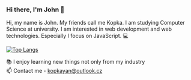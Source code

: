 ### Hi there, I'm John 👋
Hi, my name is John. My friends call me Kopka. I am studying Computer Science at university. I am interested in web development and web technologies. Especially I focus on JavaScript. 💻



[![Top Langs](https://github-readme-stats.vercel.app/api/top-langs/?username=kopkaa&show_icons=true&theme=cobalt)](https://github.com/anuraghazra/github-readme-stats)

📚 I enjoy learning new things not only from my industry\
📫 Contact me -  kopkayan@outlook.cz

<!--
**kopkaa/kopkaa** is a ✨ _special_ ✨ repository because its `README.md` (this file) appears on your GitHub profile.

Here are some ideas to get you started:

- 🔭 I’m currently working on ...
- 🌱 I’m currently learning ...
- 👯 I’m looking to collaborate on ...
- 🤔 I’m looking for help with ...
- 💬 Ask me about ...
- 📫 How to reach me: ...
- 😄 Pronouns: ...
- ⚡ Fun fact: ...
-->
